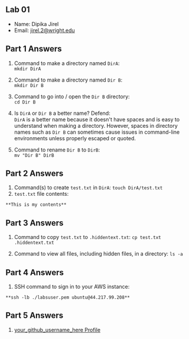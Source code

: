 ## Lab 01

- Name: Dipika Jirel
- Email: jirel.2@wright.edu

## Part 1 Answers

1. Command to make a directory named `DirA`: </br>
     `mkdir DirA`
   
2. Command to make a directory named `Dir B`: </br>
     `mkdir Dir B`
   
3. Command to go into / open the `Dir B` directory: </br>
     `cd Dir B`
4. Is `DirA` or `Dir B` a better name?  Defend: </br>
      `DirA` is a better name because it doesn't have spaces and is easy to understand when making a directory. However, spaces in directory names such as `Dir B` can sometimes cause issues in command-line environments unless properly escaped or quoted.
5. Command to rename `Dir B` to `DirB`:  </br>
     `mv "Dir B" DirB`

## Part 2 Answers

1. Command(s) to create `test.txt` in `DirA`:
        `touch DirA/test.txt`
3. `test.txt` file contents:

```
**This is my contents**
```

## Part 3 Answers

1. Command to copy `test.txt` to `.hiddentext.txt`:
        `cp test.txt .hiddentext.txt`

3. Command to view all files, including hidden files, in a directory: 
     `ls -a`

## Part 4 Answers

1. SSH command to sign in to your AWS instance:

```
**ssh -lb ./labsuser.pem ubuntu@44.217.99.208**
```

## Part 5 Answers

1. [your_github_username_here Profile](FIXTHISURL-https://github.com/your_username)
